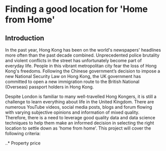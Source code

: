 # Finding a good location for 'Home from Home'
## Introduction
In the past year, Hong Kong has been on the world's newspapers' headlines more often than the past decade combined. Unprecedented police brutality and violent conflicts in the street has unfortunately become part of everyday life. People in this vibrant metropolitan city fear the loss of Hong Kong's freedoms. Following the Chinese government’s decision to impose a new National Security Law on Hong Kong, the UK government has committed to open a new immigration route to the British National (Overseas) passport holders in Hong Kong.

Despite London is familiar to many well-travelled Hong Kongers, it is still a challenge to learn everything about life in the United Kingdom. There are numerous YouTube videos, social media posts, blogs and forum flowing with varying subjective opinions and information of mixed quality. Therefore, there is a need to leverage good quality data and data science techniques to help them make an informed decision in selecting the right location to settle down as 'home from home'. This project will cover the following criteria:

..* Property price

